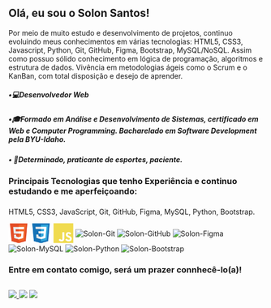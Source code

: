 ## Olá, eu sou o Solon Santos!

Por meio de muito estudo e desenvolvimento de projetos, continuo evoluindo meus conhecimentos em várias tecnologias: HTML5, CSS3, Javascript, Python, Git, GitHub, Figma, Bootstrap, MySQL/NoSQL. Assim como possuo sólido conhecimento em lógica de programação, algoritmos e estrutura de dados. Vivência em metodologias ágeis como o Scrum e o KanBan, com total disposição e desejo de aprender.

##### •💻Desenvolvedor Web 
##### •🎓Formado em Análise e Desenvolvimento de Sistemas, certificado em Web e Computer Programming. Bacharelado em Software Development pela BYU-Idaho.
#####  • :runner:Determinado, praticante de esportes, paciente.

### Principais Tecnologias que tenho Experiência e continuo estudando e me aperfeiçoando:<h3>
HTML5, CSS3, JavaScript, Git, GitHub, Figma, MySQL, Python, Bootstrap.
<div style="display: inline_block">
  <img align="center" alt="Solon-HTML" height="40" width="40" src="https://raw.githubusercontent.com/devicons/devicon/master/icons/html5/html5-original.svg">
  <img align="center" alt="Solon-CSS" height="40" width="40" src="https://raw.githubusercontent.com/devicons/devicon/master/icons/css3/css3-original.svg">
  <img align="center" alt="Solon-Js" height="40" width="40" src="https://raw.githubusercontent.com/devicons/devicon/master/icons/javascript/javascript-plain.svg">
  <img align= "center" alt="Solon-Git" height="80" width="60" src="https://cdn.jsdelivr.net/gh/devicons/devicon/icons/git/git-original-wordmark.svg" />
  <img align= "center" alt="Solon-GitHub" height="40" width="40" src="https://cdn.jsdelivr.net/gh/devicons/devicon/icons/github/github-original-wordmark.svg" />
  <img  align= "center" alt="Solon-Figma" height="40" width="40" src="https://cdn.jsdelivr.net/gh/devicons/devicon/icons/figma/figma-original.svg" />
  <img align= "center" alt="Solon-MySQL" height="65" width="65" src="https://cdn.jsdelivr.net/gh/devicons/devicon/icons/mysql/mysql-original-wordmark.svg" />
  <img align= "center" alt="Solon-Python" height="65" width="65" src="https://cdn.jsdelivr.net/gh/devicons/devicon/icons/python/python-original.svg" />
  <img align= "center" alt="Solon-Bootstrap" height="65" width="65" src="https://cdn.jsdelivr.net/gh/devicons/devicon/icons/bootstrap/bootstrap-original.svg" />
<h3> <strong>Entre em contato comigo, será um prazer connhecê-lo(a)!<strong><h3>
  <a href="https://api.whatsapp.com/send?phone=+5541992680622&text=%20" target="_blank"><img src= "https://img.shields.io/badge/WhatsApp-25D366?style=for-the-badge&logo=whatsapp&logoColor=white"<a/>
  <a href = "mailto:contato.solonsantosdev@gmail.com"><img src="https://img.shields.io/badge/-Gmail-%23333?style=for-the-badge&logo=gmail&logoColor=white" target="_blank"></a>
  <a href="https://www.linkedin.com/in/solon-santos-dev/" target="_blank"><img src="https://img.shields.io/badge/-LinkedIn-%230077B5?style=for-the-badge&logo=linkedin&logoColor=white" target="_blank"></a>
    


  
  
  







